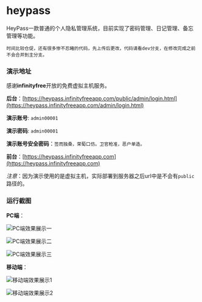 # heypass
HeyPass一款普通的个人隐私管理系统，目前实现了密码管理、日记管理、备忘管理等功能。

`时间比较仓促，还有很多惨不忍睹的代码，先上传后更改，代码请看dev分支，在修改完成之前不会合并到主分支。`

### 演示地址

感谢**infinityfree**开放的免费虚拟主机服务。

**后台**：[https://heypass.infinityfreeapp.com/public/admin/login.html](https://heypass.infinityfreeapp.com/admin/login.html)

**演示账号**: `admin00001`

**演示密码**: `admin00001`

**演示账号安全密码**：`签而独桑，荣萄口仿。卫官枪准，恶户单造。`

**前台**：[https://heypass.infinityfreeapp.com](https://heypass.infinityfreeapp.com)

*注意*：因为演示使用的是虚拟主机，实际部署到服务器之后url中是不会有`public`路径的。

### 运行截图

**PC端**：

![PC端效果展示一](https://z3.ax1x.com/2021/07/23/WrWLwQ.png "PC端效果展示一")

![PC端效果展示二](https://z3.ax1x.com/2021/07/23/WrfkTJ.png  "PC端效果展示二")

![PC端效果展示三](https://z3.ax1x.com/2021/07/23/WrfmSx.png  "PC端效果展示三")

**移动端**：

![移动端效果展示1](https://z3.ax1x.com/2021/07/23/Wrf1TH.png  "移动端效果展示1")

![移动端效果展示2](https://z3.ax1x.com/2021/07/23/Wrf474.png  "移动端效果展示2")